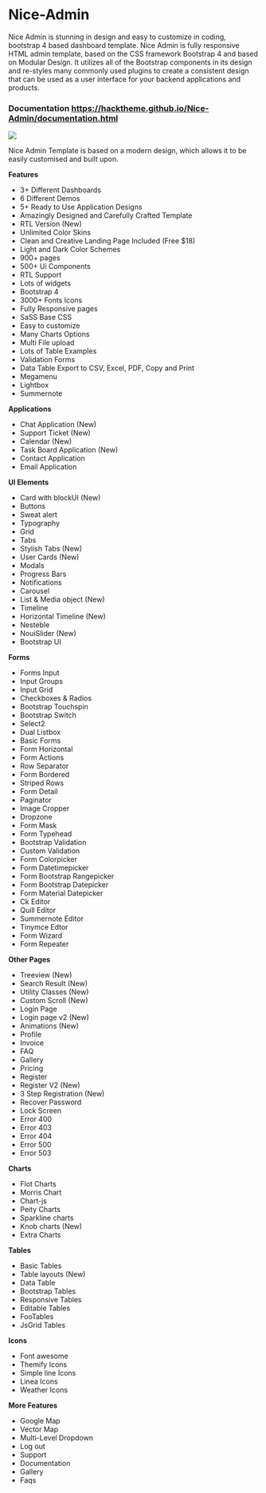 # Nice-Admin
Nice Admin is stunning in design and easy to customize in coding, bootstrap 4 based dashboard template. Nice Admin is fully responsive HTML admin template, based on the CSS framework Bootstrap 4 and based on Modular Design. It utilizes all of the Bootstrap components in its design and re-styles many commonly used plugins to create a consistent design that can be used as a user interface for your backend applications and products.

### Documentation https://hacktheme.github.io/Nice-Admin/documentation.html

![](https://wrappixel.com/demos/images/features-nice-admin-tf.jpg)

Nice Admin Template is based on a modern design, which allows it to be easily customised and built upon. 

**Features**
* 3+ Different Dashboards
* 6 Different Demos
* 5+ Ready to Use Application Designs
* Amazingly Designed and Carefully Crafted Template
* RTL Version (New)
* Unlimited Color Skins
* Clean and Creative Landing Page Included (Free $18)
* Light and Dark Color Schemes
* 900+ pages
* 500+ Ui Components
* RTL Support
* Lots of widgets
* Bootstrap 4
* 3000+ Fonts Icons
* Fully Responsive pages
* SaSS Base CSS
* Easy to customize
* Many Charts Options
* Multi File upload
* Lots of Table Examples
* Validation Forms
* Data Table Export to CSV, Excel, PDF, Copy and Print
* Megamenu
* Lightbox
* Summernote

**Applications**
* Chat Application (New)
* Support Ticket (New)
* Calendar (New)
* Task Board Application (New)
* Contact Application
* Email Application

**UI Elements**
* Card with blockUI (New)
* Buttons
* Sweat alert
* Typography
* Grid
* Tabs
* Stylish Tabs (New)
* User Cards (New)
* Modals
* Progress Bars
* Notifications
* Carousel
* List & Media object (New)
* Timeline
* Horizontal Timeline (New)
* Nesteble
* NouiSlider (New)
* Bootstrap UI

**Forms**
* Forms Input
* Input Groups
* Input Grid
* Checkboxes & Radios
* Bootstrap Touchspin
* Bootstrap Switch
* Select2
* Dual Listbox
* Basic Forms
* Form Horizontal
* Form Actions
* Row Separator
* Form Bordered
* Striped Rows
* Form Detail
* Paginator
* Image Cropper
* Dropzone
* Form Mask
* Form Typehead
* Bootstrap Validation
* Custom Validation
* Form Colorpicker
* Form Datetimepicker
* Form Bootstrap Rangepicker
* Form Bootstrap Datepicker
* Form Material Datepicker
* Ck Editor
* Quill Editor
* Summernote Editor
* Tinymce Edtor
* Form Wizard
* Form Repeater

**Other Pages**
* Treeview (New)
* Search Result (New)
* Utility Classes (New)
* Custom Scroll (New)
* Login Page
* Login page v2 (New)
* Animations (New)
* Profile
* Invoice
* FAQ
* Gallery
* Pricing
* Register
* Register V2 (New)
* 3 Step Registration (New)
* Recover Password
* Lock Screen
* Error 400
* Error 403
* Error 404
* Error 500
* Error 503

**Charts**
* Flot Charts
* Morris Chart
* Chart-js
* Peity Charts
* Sparkline charts
* Knob charts (New)
* Extra Charts

**Tables**
* Basic Tables
* Table layouts (New)
* Data Table
* Bootstrap Tables
* Responsive Tables
* Editable Tables
* FooTables
* JsGrid Tables

**Icons**
* Font awesome
* Themify Icons
* Simple line Icons
* Linea Icons
* Weather Icons

**More Features**
* Google Map
* Vector Map
* Multi-Level Dropdown
* Log out
* Support
* Documentation
* Gallery
* Faqs
